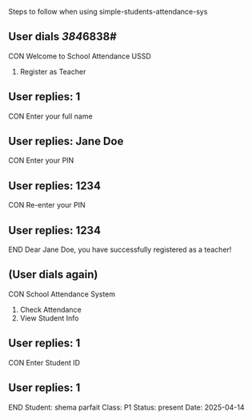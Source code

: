 Steps to follow when using simple-students-attendance-sys

## User dials *384*6838#

CON Welcome to School Attendance USSD

1. Register as Teacher

## User replies: 1

CON Enter your full name

## User replies: Jane Doe

CON Enter your PIN

## User replies: 1234

CON Re-enter your PIN

## User replies: 1234

END Dear Jane Doe, you have successfully registered as a teacher!

## (User dials again)

CON School Attendance System

1. Check Attendance
2. View Student Info

## User replies: 1

CON Enter Student ID

## User replies: 1

END Student: shema parfait
Class: P1
Status: present
Date: 2025-04-14
